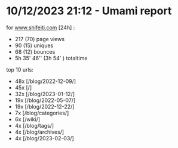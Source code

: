 # 10/12/2023 21:12 - Umami report
for www.shifeiti.com [24h] :

 - 217 (70) page views
 - 90 (15) uniques
 - 68 (12) bounces
 - 5h 35' 46'' (3h 54' ) totaltime


top 10 urls:
 - 48x [/blog/2022-12-09/]
 - 45x [/]
 - 32x [/blog/2023-01-12/]
 - 19x [/blog/2022-05-07/]
 - 19x [/blog/2022-12-22/]
 - 7x [/blog/categories/]
 - 6x [/wiki/]
 - 4x [/blog/tags/]
 - 4x [/blog/archives/]
 - 4x [/blog/2023-02-03/]



